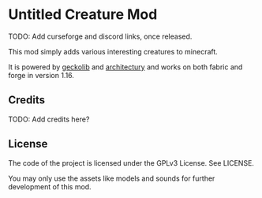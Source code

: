 Untitled Creature Mod
=====================

TODO: Add curseforge and discord links, once released.

This mod simply adds various interesting creatures to minecraft.

It is powered by [geckolib] and [architectury] and works on both fabric and forge in version 1.16.

Credits
-------

TODO: Add credits here?

License
-------

The code of the project is licensed under the GPLv3 License. See LICENSE.

You may only use the assets like models and sounds for further development of this mod.

[geckolib]: https://geckolib.com
[architectury]: https://github.com/architectury/architectury-plugin
